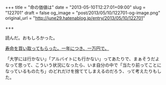 +++
title = "命の価値は"
date = "2013-05-10T12:27:01+09:00"
slug = "122701"
draft = false
og_image = "post/2013/05/10/122701-og-image.png"
original_url = "http://june29.hatenablog.jp/entry/2013/05/10/122701"

+++

<p>読んだ。おもしろかった。</p>
<p><a href="http://sonicch.com/archives/26666367.html" title="寿命を買い取ってもらった。一年につき、一万円で。">寿命を買い取ってもらった。一年につき、一万円で。</a></p>
<p>「大学には行かない」「アルバイトにも行かない」ってあたりで、まぁそうだよなって思って、こういう状況になったら、いま自分の中で「当たり前ってことになっているものたち」のどれだけを捨ててしまえるのだろう、って考えたりもした。</p>
